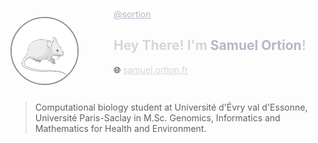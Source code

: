<div class="card" style="display: flex; flex-direction: row; align-items: center;">
  <img class="card-av" src="./assets/mouse-small.svg" alt="avatar" style="border: 2px solid rgb(141, 141, 146); max-height: 7.5em; border-radius: 50%; margin: 2em 2em 0 0;" >
  <div class="card-details" style="margin: 2em 2em;">
    <span class="card-username"><a href="//framagit.org/sortion/" style="color: rgb(190, 178, 200);"">@sortion</a></span>
    <h2 style="color: rgb(215, 214, 214);">Hey There! I'm <span class="name" style="color: rgb(190, 178, 200);">Samuel Ortion</span>!</h2>
    🌐 <a href="samuel.ortion.fr" title="My personal web page" style="color: rgb(215, 214, 214);">samuel.ortion.fr</a>
  </div>
</div>

> Computational biology student at Université d'Évry val d'Essonne, Université Paris-Saclay in M.Sc. Genomics, Informatics and Mathematics for Health and Environment.



